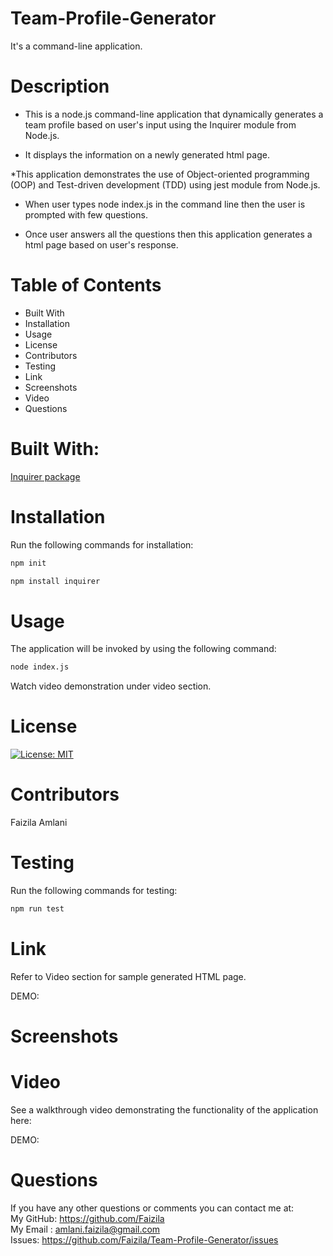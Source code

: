 # Team-Profile-Generator

It's a command-line application.

# Description

* This is a node.js command-line application that dynamically generates a team profile based on user's input using the Inquirer module from Node.js.

* It displays the information on a newly generated html page.

*This application demonstrates the use of Object-oriented programming (OOP) and Test-driven development (TDD) using jest module from Node.js.

* When user types node index.js in the command line then the user is prompted with few questions.

* Once user answers all the questions then this application generates a html page based on user's response.

# Table of Contents

* Built With
* Installation
* Usage
* License
* Contributors
* Testing
* Link
* Screenshots
* Video
* Questions

# Built With:

[Inquirer package](https://www.npmjs.com/package/inquirer)

# Installation

Run the following commands for installation:

```bash
npm init
```

```bash
npm install inquirer
```
# Usage

The application will be invoked by using the following command:

```bash
node index.js
```

Watch video demonstration under video section.

# License

[![License: MIT](https://img.shields.io/badge/License-MIT-yellow.svg)](https://opensource.org/licenses/MIT)

# Contributors

Faizila Amlani

# Testing

Run the following commands for testing:

```bash
npm run test
```

# Link

Refer to Video section for sample generated HTML page.

DEMO: 

# Screenshots


# Video

See a walkthrough video demonstrating the functionality of the application here:


DEMO: 

# Questions

If you have any other questions or comments you can contact me at:
   <br>
   My GitHub: https://github.com/Faizila
   <br>
   My Email : amlani.faizila@gmail.com
   <br>
   Issues: https://github.com/Faizila/Team-Profile-Generator/issues

